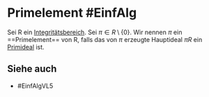 # Primelement #EinfAlg
Sei R ein [Integritätsbereich](Einf.%20Alg/Definition/Integrit%C3%A4tsbereich.md).
Sei $\pi\in R\setminus \{0\}$. Wir nennen $\pi$ ein ==Primelement== von R, falls das von $\pi$ erzeugte Hauptideal $\pi R$ ein [Primideal](Einf.%20Alg/Definition/Primideal.md) ist.
## Siehe auch
- #EinfAlgVL5 